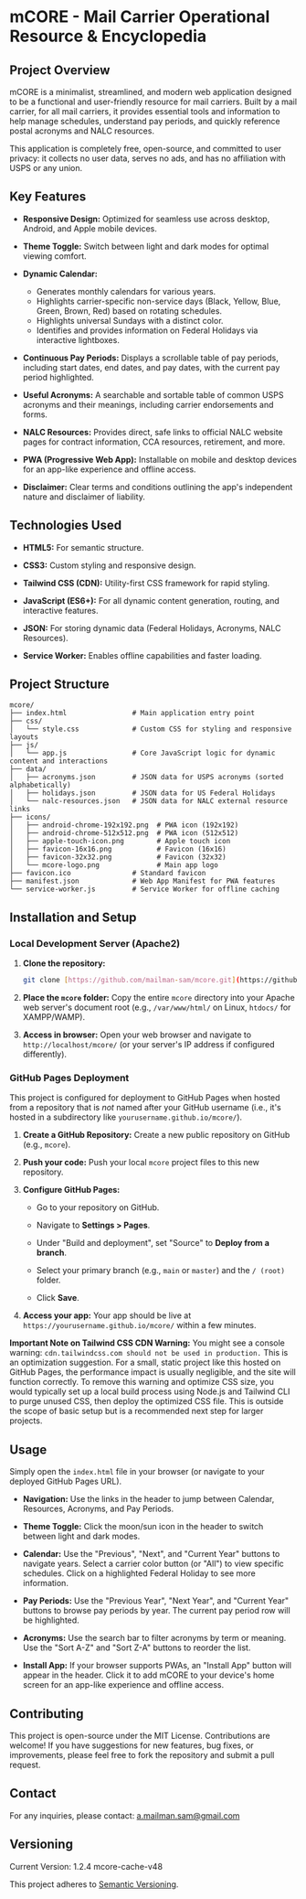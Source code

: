 # mCORE - Mail Carrier Operational Resource & Encyclopedia

## Project Overview

mCORE is a minimalist, streamlined, and modern web application designed to be a functional and user-friendly resource for mail carriers. Built by a mail carrier, for all mail carriers, it provides essential tools and information to help manage schedules, understand pay periods, and quickly reference postal acronyms and NALC resources.

This application is completely free, open-source, and committed to user privacy: it collects no user data, serves no ads, and has no affiliation with USPS or any union.

## Key Features

* **Responsive Design:** Optimized for seamless use across desktop, Android, and Apple mobile devices.

* **Theme Toggle:** Switch between light and dark modes for optimal viewing comfort.

* **Dynamic Calendar:**
    * Generates monthly calendars for various years.
    * Highlights carrier-specific non-service days (Black, Yellow, Blue, Green, Brown, Red) based on rotating schedules.
    * Highlights universal Sundays with a distinct color.
    * Identifies and provides information on Federal Holidays via interactive lightboxes.

* **Continuous Pay Periods:** Displays a scrollable table of pay periods, including start dates, end dates, and pay dates, with the current pay period highlighted.

* **Useful Acronyms:** A searchable and sortable table of common USPS acronyms and their meanings, including carrier endorsements and forms.

* **NALC Resources:** Provides direct, safe links to official NALC website pages for contract information, CCA resources, retirement, and more.

* **PWA (Progressive Web App):** Installable on mobile and desktop devices for an app-like experience and offline access.

* **Disclaimer:** Clear terms and conditions outlining the app's independent nature and disclaimer of liability.

## Technologies Used

* **HTML5:** For semantic structure.

* **CSS3:** Custom styling and responsive design.

* **Tailwind CSS (CDN):** Utility-first CSS framework for rapid styling.

* **JavaScript (ES6+):** For all dynamic content generation, routing, and interactive features.

* **JSON:** For storing dynamic data (Federal Holidays, Acronyms, NALC Resources).

* **Service Worker:** Enables offline capabilities and faster loading.

## Project Structure
````
mcore/
├── index.html                # Main application entry point
├── css/
│   └── style.css             # Custom CSS for styling and responsive layouts
├── js/
│   └── app.js                # Core JavaScript logic for dynamic content and interactions
├── data/
│   ├── acronyms.json         # JSON data for USPS acronyms (sorted alphabetically)
│   ├── holidays.json         # JSON data for US Federal Holidays
│   └── nalc-resources.json   # JSON data for NALC external resource links
├── icons/
│   ├── android-chrome-192x192.png  # PWA icon (192x192)
│   ├── android-chrome-512x512.png  # PWA icon (512x512)
│   ├── apple-touch-icon.png        # Apple touch icon
│   ├── favicon-16x16.png           # Favicon (16x16)
│   ├── favicon-32x32.png           # Favicon (32x32)
│   └── mcore-logo.png              # Main app logo
├── favicon.ico               # Standard favicon
├── manifest.json             # Web App Manifest for PWA features
└── service-worker.js         # Service Worker for offline caching
````

## Installation and Setup

### Local Development Server (Apache2)

1.  **Clone the repository:**

    ```bash
    git clone [https://github.com/mailman-sam/mcore.git](https://github.com/mailman-sam/mcore.git)
    ```

2.  **Place the `mcore` folder:** Copy the entire `mcore` directory into your Apache web server's document root (e.g., `/var/www/html/` on Linux, `htdocs/` for XAMPP/WAMP).

3.  **Access in browser:** Open your web browser and navigate to `http://localhost/mcore/` (or your server's IP address if configured differently).

### GitHub Pages Deployment

This project is configured for deployment to GitHub Pages when hosted from a repository that is *not* named after your GitHub username (i.e., it's hosted in a subdirectory like `yourusername.github.io/mcore/`).

1.  **Create a GitHub Repository:** Create a new public repository on GitHub (e.g., `mcore`).

2.  **Push your code:** Push your local `mcore` project files to this new repository.

3.  **Configure GitHub Pages:**

    * Go to your repository on GitHub.

    * Navigate to **Settings > Pages**.

    * Under "Build and deployment", set "Source" to **Deploy from a branch**.

    * Select your primary branch (e.g., `main` or `master`) and the `/ (root)` folder.

    * Click **Save**.

4.  **Access your app:** Your app should be live at `https://yourusername.github.io/mcore/` within a few minutes.

**Important Note on Tailwind CSS CDN Warning:**
You might see a console warning: `cdn.tailwindcss.com should not be used in production.` This is an optimization suggestion. For a small, static project like this hosted on GitHub Pages, the performance impact is usually negligible, and the site will function correctly. To remove this warning and optimize CSS size, you would typically set up a local build process using Node.js and Tailwind CLI to purge unused CSS, then deploy the optimized CSS file. This is outside the scope of basic setup but is a recommended next step for larger projects.

## Usage

Simply open the `index.html` file in your browser (or navigate to your deployed GitHub Pages URL).

* **Navigation:** Use the links in the header to jump between Calendar, Resources, Acronyms, and Pay Periods.

* **Theme Toggle:** Click the moon/sun icon in the header to switch between light and dark modes.

* **Calendar:** Use the "Previous", "Next", and "Current Year" buttons to navigate years. Select a carrier color button (or "All") to view specific schedules. Click on a highlighted Federal Holiday to see more information.

* **Pay Periods:** Use the "Previous Year", "Next Year", and "Current Year" buttons to browse pay periods by year. The current pay period row will be highlighted.

* **Acronyms:** Use the search bar to filter acronyms by term or meaning. Use the "Sort A-Z" and "Sort Z-A" buttons to reorder the list.

* **Install App:** If your browser supports PWAs, an "Install App" button will appear in the header. Click it to add mCORE to your device's home screen for an app-like experience and offline access.

## Contributing

This project is open-source under the MIT License. Contributions are welcome! If you have suggestions for new features, bug fixes, or improvements, please feel free to fork the repository and submit a pull request.

## Contact

For any inquiries, please contact: a.mailman.sam@gmail.com

## Versioning

Current Version: 1.2.4
mcore-cache-v48

This project adheres to [Semantic Versioning](https://semver.org/).